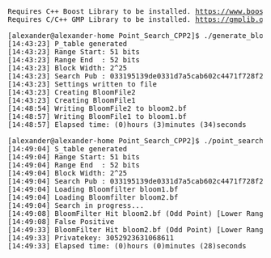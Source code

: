 <pre>
Requires C++ Boost Library to be installed. <a href="https://www.boost.org">https://www.boost.org</a>
Requires C/C++ GMP Library to be installed. <a href="https://gmplib.org">https://gmplib.org</a>
  
[alexander@alexander-home Point_Search_CPP2]$ ./generate_bloom
[14:43:23] P_table generated
[14:43:23] Range Start: 51 bits
[14:43:23] Range End  : 52 bits
[14:43:23] Block Width: 2^25
[14:43:23] Search Pub : 033195139de0331d7a5cab602c4471f728f2e3fb97ed82f593d49ed30ec3c0ba85
[14:43:23] Settings written to file
[14:43:23] Creating BloomFile2
[14:43:23] Creating BloomFile1
[14:48:54] Writing BloomFile2 to bloom2.bf
[14:48:57] Writing BloomFile1 to bloom1.bf
[14:48:57] Elapsed time: (0)hours (3)minutes (34)seconds

[alexander@alexander-home Point_Search_CPP2]$ ./point_search
[14:49:04] S_table generated
[14:49:04] Range Start: 51 bits
[14:49:04] Range End  : 52 bits
[14:49:04] Block Width: 2^25
[14:49:04] Search Pub : 033195139de0331d7a5cab602c4471f728f2e3fb97ed82f593d49ed30ec3c0ba85
[14:49:04] Loading Bloomfilter bloom1.bf
[14:49:04] Loading Bloomfilter bloom2.bf
[14:49:04] Search in progress...
[14:49:08] BloomFilter Hit bloom2.bf (Odd Point) [Lower Range Half]
[14:49:08] False Positive
[14:49:33] BloomFilter Hit bloom2.bf (Odd Point) [Lower Range Half]
[14:49:33] Privatekey: 3052923631068611
[14:49:33] Elapsed time: (0)hours (0)minutes (28)seconds

</pre>
